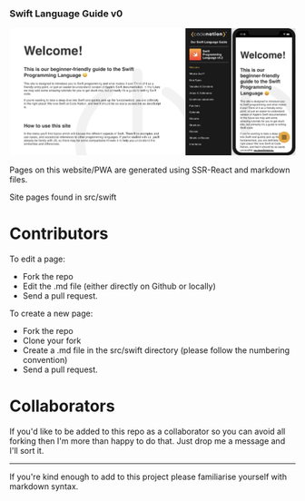 
### Swift Language Guide v0

![screens](./screens.png)

Pages on this website/PWA are generated using SSR-React and markdown files.

Site pages found in src/swift

# Contributors
To edit a page:
 - Fork the repo
 - Edit the .md file (either directly on Github or locally)
 - Send a pull request.

To create a new page:
- Fork the repo
- Clone your fork
- Create a .md file in the src/swift directory (please follow the numbering convention)
- Send a pull request.

# Collaborators
If you'd like to be added to this repo as a collaborator so you can avoid all forking then I'm more than happy to do that. Just drop me a message and I'll sort it. 


----------

If you're kind enough to add to this project please familiarise yourself with markdown syntax.
